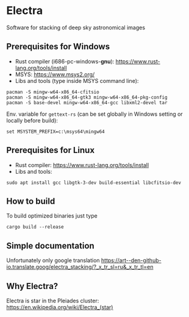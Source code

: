 # Electra
Software for stacking of deep sky astronomical images

## Prerequisites for Windows
* Rust compiler (i686-pc-windows-**gnu**): https://www.rust-lang.org/tools/install
* MSYS: https://www.msys2.org/
* Libs and tools (type inside MSYS command line):
```
pacman -S mingw-w64-x86_64-cfitsio
pacman -S mingw-w64-x86_64-gtk3 mingw-w64-x86_64-pkg-config
pacman -S base-devel mingw-w64-x86_64-gcc libxml2-devel tar
```
Env. variable for `gettext-rs` (can be set globally in Windows setting or locally before build):
```
set MSYSTEM_PREFIX=c:\msys64\mingw64
```

## Prerequisites for Linux
* Rust compiler: https://www.rust-lang.org/tools/install
* Libs and tools:
```
sudo apt install gcc libgtk-3-dev build-essential libcfitsio-dev
```

## How to build
To build optimized binaries just type
```
cargo build --release
```
## Simple documentation
Unfortunately only google translation https://art--den-github-io.translate.goog/electra_stacking/?_x_tr_sl=ru&_x_tr_tl=en

## Why Electra?
Electra is star in the Pleiades cluster: https://en.wikipedia.org/wiki/Electra_(star)
